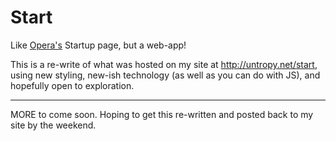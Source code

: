 # Start

Like [Opera's](http://www.opera.com) Startup page, but a web-app!

This is a re-write of what was hosted on my site at <http://untropy.net/start>, using new styling, new-ish technology (as well as you can do with JS), and hopefully open to exploration.

----

MORE to come soon. Hoping to get this re-written and posted back to my site by the weekend.